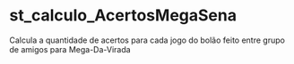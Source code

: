# st_calculo_AcertosMegaSena
Calcula a quantidade de acertos para cada jogo do bolão feito entre grupo de amigos para Mega-Da-Virada
